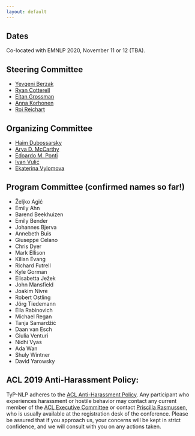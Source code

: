 ```yaml
---
layout: default
---
```


## Dates

Co-located with EMNLP 2020, November 11 or 12 (TBA).

## Steering Committee

- [Yevgeni Berzak](http://people.csail.mit.edu/berzak/)
- [Ryan Cotterell](https://ryancotterell.github.io)
- [Eitan Grossman](https://huji.academia.edu/EitanGrossman)
- [Anna Korhonen](https://www.cl.cam.ac.uk/~alk23/)
- [Roi Reichart](https://ie.technion.ac.il/~roiri/)

## Organizing Committee

- [Haim Dubossarsky](https://dblp.org/pers/hd/d/Dubossarsky:Haim)
- [Arya D. McCarthy](https://aryamccarthy.github.io)
- [Edoardo M. Ponti](http://people.ds.cam.ac.uk/ep490/)
- [Ivan Vulić](http://people.ds.cam.ac.uk/iv250/)
- [Ekaterina Vylomova](https://scholar.google.ru/citations?user=JlVHhVUAAAAJ&hl=en)

## Program Committee (confirmed names so far!)

- Željko Agić
- Emily Ahn
- Barend Beekhuizen
- Emily Bender
- Johannes Bjerva
- Annebeth Buis
- Giuseppe Celano
- Chris Dyer
- Mark Ellison
- Kilian Evang
- Richard Futrell
- Kyle Gorman
- Elisabetta Ježek
- John Mansfield
- Joakim Nivre
- Robert Ostling
- Jörg Tiedemann
- Ella Rabinovich
- Michael Regan
- Tanja Samardžić
- Daan van Esch
- Giulia Venturi
- Nidhi Vyas
- Ada Wan
- Shuly Wintner
- David Yarowsky

## ACL 2019 Anti-Harassment Policy:
TyP-NLP adheres to the [ACL Anti-Harassment Policy](https://www.aclweb.org/adminwiki/index.php?title=Anti-Harassment_Policy). Any participant who experiences harassment or hostile behavior may contact any current member of the [ACL Executive Committee](https://www.aclweb.org/portal/about) or contact [Priscilla Rasmussen](mailto:acl@aclweb.org), who is usually available at the registration desk of the conference. Please be assured that if you approach us, your concerns will be kept in strict confidence, and we will consult with you on any actions taken.

